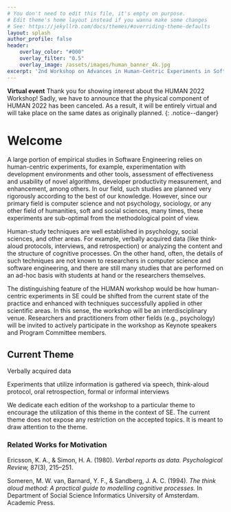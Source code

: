 ```yaml
---
# You don't need to edit this file, it's empty on purpose.
# Edit theme's home layout instead if you wanna make some changes
# See: https://jekyllrb.com/docs/themes/#overriding-theme-defaults
layout: splash
author_profile: false
header:
    overlay_color: "#000"
    overlay_filter: "0.5"
    overlay_image: /assets/images/human_banner_4k.jpg
excerpt: '2nd Workshop on Advances in Human-Centric Experiments in Software Engineering<br/>Co-located with [SANER 2023](https://saner2023.must.edu.mo/)<br/>Submission deadline: 17th of December, 2022, AoE'
---
```


**Virtual event** Thank you for showing interest about the HUMAN 2022 Workshop! Sadly, we have to announce that the physical component of HUMAN 2022 has been canceled. As a result, it will be entirely virtual and will take place on the same dates as originally planned.
{: .notice--danger}

# Welcome

A large portion of empirical studies in Software Engineering relies on human-centric experiments, for example, experimentation with development environments and other tools, assessment of effectiveness and usability of novel algorithms, developer productivity measurement, and enhancement, among others. In our field, such studies are planned very rigorously according to the best of our knowledge. However, since our primary field is computer science and not psychology, sociology, or any other field of humanities, soft and social sciences, many times, these experiments are sub-optimal from the methodological point of view.

Human-study techniques are well established in psychology, social sciences, and other areas. For example, verbally acquired data (like think-aloud protocols, interviews, and retrospection) or analyzing the content and the structure of cognitive processes. On the other hand, often, the details of such techniques are not known to researchers in computer science and software engineering, and there are still many studies that are performed on an ad-hoc basis with students at hand or the researchers themselves.

The distinguishing feature of the HUMAN workshop would be how human-centric experiments in SE could be shifted from the current state of the practice and enhanced with techniques successfully applied in other scientific areas. In this sense, the workshop will be an interdisciplinary venue. Researchers and practitioners from other fields (e.g., psychology) will be invited to actively participate in the workshop as Keynote speakers and Program Committee members.

## Current Theme

<p class="theme">Verbally acquired data</p>
<p class="theme-def">Experiments that utilize information is gathered via speech, think-aloud protocol, oral retrospection, formal or informal interviews</p>

We dedicate each edition of the workshop to a particular theme to encourage the utilization of this theme in the context of SE. The current theme does not expose any restriction on the accepted topics. It is meant to draw attention to the theme.

### Related Works for Motivation

Ericsson, K. A., & Simon, H. A. (1980). <cite>Verbal reports as data. Psychological Review,</cite> 87(3), 215–251. <a href="https://doi.org/10.1037/0033-295X.87.3.215"><i class="fas fa-link"></i></a>

Someren, M. W. van, Barnard, Y. F., & Sandberg, J. A. C. (1994). <cite>The think aloud method: A practical guide to modelling cognitive processes.</cite> In Department of Social Science Informatics University of Amsterdam. Academic Press. <a href="https://doi.org/10.1016/0306-4573(95)90031-4"><i class="fas fa-link"></i></a>
